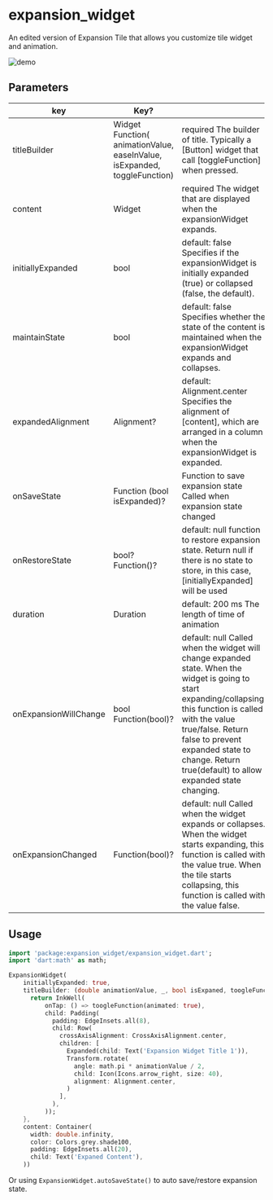 # expansion_widget

An edited version of Expansion Tile that allows you customize tile widget and animation.

![demo](https://raw.githubusercontent.com/datdescartes/expansion_widget/master/demo.gif)


## Parameters

| key | Key? |  |
|-|-|-|
| titleBuilder | Widget Function( animationValue,  easeInValue, isExpanded,  toggleFunction) | required The builder of title. Typically a [Button] widget that call [toggleFunction] when pressed. |
| content | Widget | required The widget that are displayed when the expansionWidget expands. |
| initiallyExpanded | bool | default: false Specifies if the expansionWidget is initially expanded (true) or collapsed (false, the default). |
| maintainState | bool | default: false Specifies whether the state of the content is maintained when the expansionWidget expands and collapses. |
| expandedAlignment | Alignment? | default: Alignment.center Specifies the alignment of [content], which are arranged  in a column when the expansionWidget is expanded. |
| onSaveState | Function (bool isExpanded)? | Function to save expansion state Called when expansion state changed |
| onRestoreState | bool? Function()? | default: null function to restore expansion state. Return null if there is no state to store, in this case, [initiallyExpanded] will be used |
| duration | Duration | default: 200 ms The length of time of animation |
| onExpansionWillChange | bool Function(bool)? | default: null Called when the widget will change expanded state. When the widget is going to start expanding/collapsing, this function is called with the value true/false. Return false to prevent expanded state to change. Return true(default) to allow expanded state changing. |
| onExpansionChanged | Function(bool)? | default: null Called when the widget expands or collapses. When the widget starts expanding, this function is called with the value true. When the tile starts collapsing, this function is called with the value false. |

## Usage

```dart
import 'package:expansion_widget/expansion_widget.dart';
import 'dart:math' as math;

ExpansionWidget(
    initiallyExpanded: true,
    titleBuilder: (double animationValue, _, bool isExpaned, toogleFunction) {
      return InkWell(
          onTap: () => toogleFunction(animated: true),
          child: Padding(
            padding: EdgeInsets.all(8),
            child: Row(
              crossAxisAlignment: CrossAxisAlignment.center,
              children: [
                Expanded(child: Text('Expansion Widget Title 1')),
                Transform.rotate(
                  angle: math.pi * animationValue / 2,
                  child: Icon(Icons.arrow_right, size: 40),
                  alignment: Alignment.center,
                )
              ],
            ),
          ));
    },
    content: Container(
      width: double.infinity,
      color: Colors.grey.shade100,
      padding: EdgeInsets.all(20),
      child: Text('Expaned Content'),
    ))
```

Or using `ExpansionWidget.autoSaveState()` to auto save/restore expansion state.